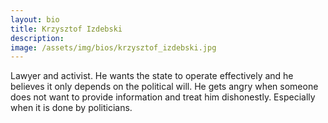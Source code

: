 ```yaml
---
layout: bio
title: Krzysztof Izdebski
description:
image: /assets/img/bios/krzysztof_izdebski.jpg
---
```

Lawyer and activist. He wants the state to operate effectively and he believes it only depends on the political will. He gets angry when someone does not want to provide information and treat him dishonestly. Especially when it is done by politicians.
